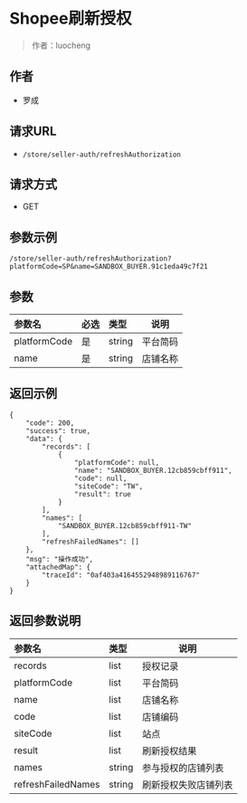 # Shopee刷新授权

> 作者：luocheng

## 作者

- 罗成

## 请求URL

- ` /store/seller-auth/refreshAuthorization `
  
## 请求方式

- GET 

## 参数示例

 ``` 
/store/seller-auth/refreshAuthorization?platformCode=SP&name=SANDBOX_BUYER.91c1eda49c7f21
 ```

## 参数

|参数名|必选|类型|说明|
|:----    |:---|:----- |-----   |
|platformCode |是  |string |平台简码   |
|name |是  |string | 店铺名称    |

## 返回示例 

``` 
{
    "code": 200,
    "success": true,
    "data": {
        "records": [
            {
                "platformCode": null,
                "name": "SANDBOX_BUYER.12cb859cbff911",
                "code": null,
                "siteCode": "TW",
                "result": true
            }
        ],
        "names": [
            "SANDBOX_BUYER.12cb859cbff911-TW"
        ],
        "refreshFailedNames": []
    },
    "msg": "操作成功",
    "attachedMap": {
        "traceId": "0af403a4164552948989116767"
    }
}
```


## 返回参数说明 

|参数名|类型|说明|
|:-----  |:-----|-----                           |
|records | list   | 授权记录 |
|platformCode | list   | 平台简码 |
|name | list   | 店铺名称 |
|code | list   | 店铺编码 |
|siteCode | list   | 站点 |
|result | list   | 刷新授权结果 |
|names | string   | 参与授权的店铺列表 |
|refreshFailedNames | string   | 刷新授权失败店铺列表 |